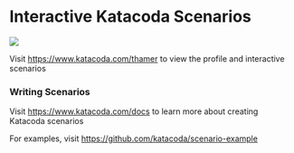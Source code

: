 # Interactive Katacoda Scenarios

[![](http://shields.katacoda.com/katacoda/thamer/count.svg)](https://www.katacoda.com/thamer "Get your profile on Katacoda.com")

Visit https://www.katacoda.com/thamer to view the profile and interactive scenarios

### Writing Scenarios
Visit https://www.katacoda.com/docs to learn more about creating Katacoda scenarios

For examples, visit https://github.com/katacoda/scenario-example
